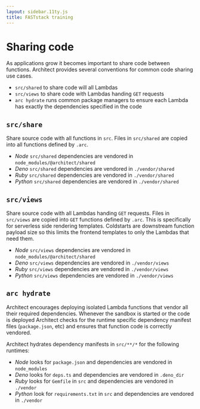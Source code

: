 ```yaml
---
layout: sidebar.11ty.js
title: FASTstack training
---
```


# Sharing code

As applications grow it becomes important to share code between functions. Architect provides several conventions for common code sharing use cases.

- `src/shared` to share code will all Lambdas
- `src/views` to share code with Lambdas handing `GET` requests
- `arc hydrate` runs common package managers to ensure each Lambda has exactly the dependencies specified in the code

## `src/share`

Share source code with all functions in `src`. Files in `src/shared` are copied into all functions defined by `.arc`. 

- *Node* `src/shared` dependencies are vendored in `node_modules/@architect/shared`
- *Deno* `src/shared` dependencies are vendored in `./vendor/shared`
- *Ruby* `src/shared` dependencies are vendored in `./vendor/shared`
- *Python* `src/shared` dependencies are vendored in `./vendor/shared`

## `src/views`

Share source code with all Lambdas handing `GET` requests. Files in `src/views` are copied into `GET` functions defined by `.arc`. This is specifically for serverless side rendering templates. Coldstarts are downstream function payload size so this limits the frontend templates to only the Lambdas that need them.

- *Node* `src/views` dependencies are vendored in `node_modules/@architect/shared`
- *Deno* `src/views` dependencies are vendored in `./vendor/views`
- *Ruby* `src/views` dependencies are vendored in `./vendor/views`
- *Python* `src/views` dependencies are vendored in `./vendor/views`

## `arc hydrate`

Architect encourages deploying isolated Lambda functions that vendor all their required dependencies. Whenever the sandbox is started or the code is deployed Architect checks for the runtime specific dependency manifest files (`package.json`, etc) and ensures that function code is correctly vendored. 

Architect hydrates dependency manifests in `src/**/*` for the following runtimes:

- *Node* looks for `package.json` and dependencies are vendored in `node_modules`
- *Deno* looks for `deps.ts` and dependencies are vendored in `.deno_dir`
- *Ruby* looks for `Gemfile` in `src` and dependencies are vendored in `./vendor`
- *Python* look for `requirements.txt` in `src` and dependencies are vendored in `./vendor`
